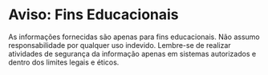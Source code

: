 # Aviso: Fins Educacionais

As informações fornecidas são apenas para fins educacionais. Não assumo responsabilidade por qualquer uso indevido. Lembre-se de realizar atividades de segurança da informação apenas em sistemas autorizados e dentro dos limites legais e éticos.

